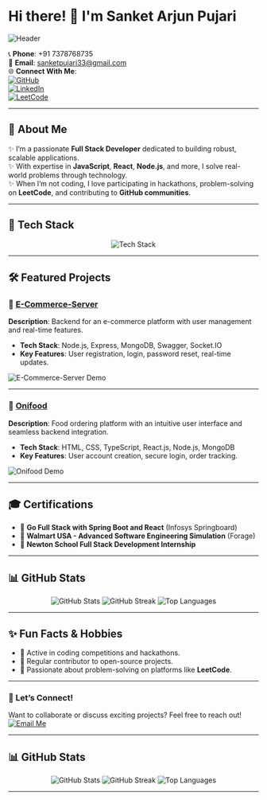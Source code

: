 # Hi there! 👋 I'm Sanket Arjun Pujari

![Header](https://user-images.githubusercontent.com/your-image-link/header.gif)

📞 **Phone**: +91 7378768735  
📧 **Email**: sanketpujari33@gmail.com  
🌐 **Connect With Me**:  
[![GitHub](https://img.shields.io/badge/GitHub-Profile-black?style=for-the-badge&logo=github)](https://github.com/Sanketpujari33)  
[![LinkedIn](https://img.shields.io/badge/LinkedIn-Connect-blue?style=for-the-badge&logo=linkedin)](https://www.linkedin.com/in/sanketpujari33/)  
[![LeetCode](https://img.shields.io/badge/LeetCode-Profile-orange?style=for-the-badge&logo=leetcode)](https://leetcode.com/Sanketpujari33/)

---

## 🌟 About Me

✨ I’m a passionate **Full Stack Developer** dedicated to building robust, scalable applications.  
✨ With expertise in **JavaScript**, **React**, **Node.js**, and more, I solve real-world problems through technology.  
✨ When I’m not coding, I love participating in hackathons, problem-solving on **LeetCode**, and contributing to **GitHub communities**.

---

## 🚀 Tech Stack

<div align="center">
  <img src="https://skillicons.dev/icons?i=html,css,js,react,nodejs,express,mongodb,redux,tailwind,bootstrap,java,mysql,python" alt="Tech Stack" />
</div>

---

## 🛠️ Featured Projects

### 🌟 [E-Commerce-Server](https://github.com/Sanketpujari33/e-commerce-server)

**Description**: Backend for an e-commerce platform with user management and real-time features.

- **Tech Stack**: Node.js, Express, MongoDB, Swagger, Socket.IO
- **Key Features**: User registration, login, password reset, real-time updates.

![E-Commerce-Server Demo](https://user-images.githubusercontent.com/your-image-link/ecommerce-demo.gif)

---

### 🌟 [Onifood](https://github.com/Sanketpujari33/onifood)

**Description**: Food ordering platform with an intuitive user interface and seamless backend integration.

- **Tech Stack**: HTML, CSS, TypeScript, React.js, Node.js, MongoDB
- **Key Features**: User account creation, secure login, order tracking.

![Onifood Demo](https://user-images.githubusercontent.com/your-image-link/onifood-demo.gif)

---

## 🎓 Certifications

- 🌟 **Go Full Stack with Spring Boot and React** (Infosys Springboard)
- 🌟 **Walmart USA - Advanced Software Engineering Simulation** (Forage)
- 🌟 **Newton School Full Stack Development Internship**

---

## 📊 GitHub Stats

<div align="center">
  <img src="https://github-readme-stats.vercel.app/api?username=Sanketpujari33&show_icons=true&theme=radical" alt="GitHub Stats" />
  <img src="https://github-readme-streak-stats.herokuapp.com/?user=Sanketpujari33&theme=radical" alt="GitHub Streak" />
  <img src="https://github-readme-stats.vercel.app/api/top-langs/?username=Sanketpujari33&layout=compact&theme=radical" alt="Top Languages" />
</div>

---

## ✨ Fun Facts & Hobbies

- 🎯 Active in coding competitions and hackathons.
- 🎯 Regular contributor to open-source projects.
- 🎯 Passionate about problem-solving on platforms like **LeetCode**.

---

### 📩 Let’s Connect!

Want to collaborate or discuss exciting projects? Feel free to reach out!  
[![Email Me](https://img.shields.io/badge/Email%20Me-Click%20Here-green?style=for-the-badge)](mailto:sanketpujari33@gmail.com)

---

## 📊 GitHub Stats

<div align="center">
  <img src="https://github-readme-stats.vercel.app/api?username=Sanketpujari33&show_icons=true&theme=radical" alt="GitHub Stats" />
  <img src="https://github-readme-streak-stats.herokuapp.com/?user=Sanketpujari33&theme=radical" alt="GitHub Streak" />
  <img src="https://github-readme-stats.vercel.app/api/top-langs/?username=Sanketpujari33&layout=compact&theme=radical" alt="Top Languages" />
</div>

---
